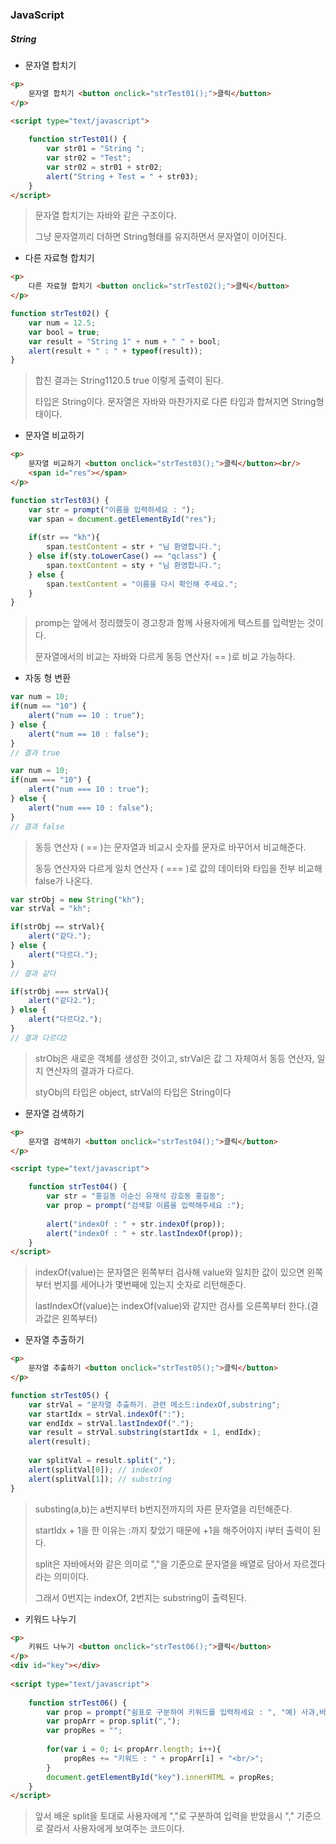 ### JavaScript

##### String

- 문자열 합치기

```html
<p>
	문자열 합치기 <button onclick="strTest01();">클릭</button>
</p>

<script type="text/javascript">
	
    function strTest01() {
        var str01 = "String ";
        var str02 = "Test";
        var str02 = str01 + str02;
        alert("String + Test = " + str03);
    }
</script>
```

> 문자열 합치기는 자바와 같은 구조이다.
>
> 그냥 문자열끼리 더하면 String형태를 유지하면서 문자열이 이어진다.



- 다른 자료형 합치기

```html
<p>
    다른 자료형 합치기 <button onclick="strTest02();">클릭</button>
</p>
```

```javascript
function strTest02() {
    var num = 12.5;
    var bool = true;
    var result = "String 1" + num + " " + bool;
    alert(result + " : " + typeof(result));
}
```

> 합친 결과는 String1120.5 true 이렇게 출력이 된다.
>
> 타입은 String이다. 문자열은 자바와 마찬가지로 다른 타입과 합쳐지면 String형태이다.



- 문자열 비교하기

```html
<p>
	문자열 비교하기 <button onclick="strTest03();">클릭</button><br/>
	<span id="res"></span>
</p>
```

```javascript
function strTest03() {
    var str = prompt("이름을 입력하세요 : ");
    var span = document.getElementById("res");
    
    if(str == "kh"){
        span.testContent = str + "님 환영합니다.";
    } else if(sty.toLowerCase() == "qclass") {
        span.textContent = sty + "님 환영합니다."; 
    } else {
        span.textContent = "이름을 다시 확인해 주세요.";
    }
}
```

> promp는 앞에서 정리했듯이 경고창과 함께 사용자에게 텍스트를 입력받는 것이다.
>
> 문자열에서의 비교는 자바와 다르게 동등 연산자( == )로 비교 가능하다.



- 자동 형 변환

```javascript
var num = 10;
if(num == "10") {
    alert("num == 10 : true");
} else {
    alert("num == 10 : false");
}
// 결과 true

var num = 10;
if(num === "10") {
    alert("num === 10 : true");
} else {
    alert("num === 10 : false");
}
// 결과 false
```

> 동등 연산자 ( == )는 문자열과 비교시 숫자를 문자로 바꾸어서 비교해준다.
>
> 동등 연산자와 다르게 일치 연산자 ( === )로 값의 데이터와 타입을 전부 비교해 false가 나온다.



```javascript
var strObj = new String("kh");
var strVal = "kh";

if(strObj == strVal){
	alert("같다.");
} else {
	alert("다르다.");
}
// 결과 같다

if(strObj === strVal){
	alert("같다2.");
} else {
	alert("다르다2.");
}
// 결과 다르다2
```

> strObj은 새로운 객체를 생성한 것이고, strVal은 값 그 자체여서 동등 연산자, 일치 연산자의 결과가 다르다.
>
> styObj의 타입은 object, strVal의 타입은 String이다



- 문자열 검색하기

```html
<p>
	문자열 검색하기 <button onclick="strTest04();">클릭</button>
</p>

<script type="text/javascript">

	function strTest04() {
        var str = "홍길동 이순신 유재석 강호동 홍길동";
        var prop = prompt("검색할 이름을 입력해주세요 :");
        
        alert("indexOf : " + str.indexOf(prop));
        alert("indexOf : " + str.lastIndexOf(prop));
    }
</script>
```

> indexOf(value)는 문자열은 왼쪽부터 검사해 value와 일치한 값이 있으면 왼쪽부터 번지를 세어나가 몇번째에 있는지 숫자로 리턴해준다.
>
> lastIndexOf(value)는 indexOf(value)와 같지만 검사를 오른쪽부터 한다.(결과값은 왼쪽부터)



- 문자열 추출하기

```html
<p>
	문자열 추출하기 <button onclick="strTest05();">클릭</button>
</p>
```

```javascript
function strTest05() {
    var strVal = "문자열 추출하기. 관련 메소드:indexOf,substring";
    var startIdx = strVal.indexOf(":");
    var endIdx = strVal.lastIndexOf(".");
    var result = strVal.substring(startIdx + 1, endIdx);
    alert(result);
    
    var splitVal = result.split(",");
    alert(splitVal[0]); // indexOf
    alert(splitVal[1]); // substring
}
```

> substing(a,b)는 a번지부터 b번지전까지의 자른 문자열을 리턴해준다.
>
> startIdx + 1을 한 이유는 :까지 찾았기 때문에 +1을 해주어야지 i부터 출력이 된다.
>
> split은 자바에서와 같은 의미로 ","을 기준으로 문자열을 배열로 담아서 자르겠다라는 의미이다.
>
> 그래서 0번지는 indexOf, 2번지는 substring이 출력된다.



- 키워드 나누기

```html
<p>
	키워드 나누기 <button onclick="strTest06();">클릭</button>
</p>
<div id="key"></div>
	
<script type="text/javascript">
		
	function strTest06() {
		var prop = prompt("쉼표로 구분하여 키워드를 입력하세요 : ", "예) 사과,바나								나,키워,수박");
		var propArr = prop.split(",");
		var propRes = "";
			
		for(var i = 0; i< propArr.length; i++){
			propRes += "키워드 : " + propArr[i] + "<br/>"; 
		}
		document.getElementById("key").innerHTML = propRes;
    }
</script>
```

> 앞서 배운 split을 토대로 사용자에게 ","로 구분하여 입력을 받았을시 "," 기준으로 잘라서 사용자에게 보여주는 코드이다.





